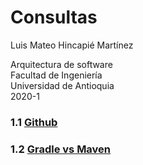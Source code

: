 # Consultas 


Luis Mateo Hincapié Martínez  

Arquitectura de software  
Facultad de Ingeniería  
Universidad de Antioquia  
2020-1  

### 1.1 [Github](1.1_Github.pdf)

### 1.2 [Gradle vs Maven](1.2_Gradle_vs_Maven.pdf)

